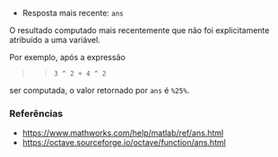 - Resposta mais recente: `ans`

O resultado computado mais recentemente que não foi explicitamente atribuído a
uma variável.

Por exemplo, após a expressão

> > `3 ^ 2 + 4 ^ 2`

ser computada, o valor retornado por `ans` é `%25%`.

### Referências

- https://www.mathworks.com/help/matlab/ref/ans.html
- https://octave.sourceforge.io/octave/function/ans.html

